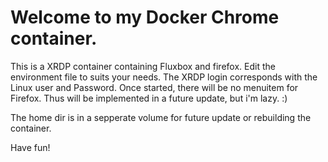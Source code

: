 # Welcome to my Docker Chrome container.

This is a XRDP container containing Fluxbox and firefox.
Edit the environment file to suits your needs. The XRDP login corresponds with the Linux user and Password.
Once started, there will be no menuitem for Firefox. Thus will be implemented in a future update, but i'm lazy. :)

The home dir is in a sepperate volume for future update or rebuilding the container.

Have fun!
